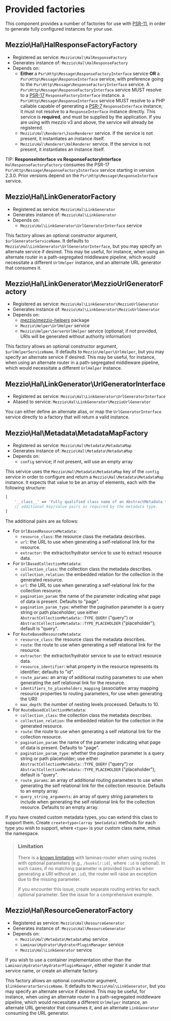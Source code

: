# Provided factories

This component provides a number of factories for use with
[PSR-11](https://www.php-fig.org/psr/psr-11/), in order to generate fully
configured instances for your use.

## Mezzio\Hal\HalResponseFactoryFactory

- Registered as service: `Mezzio\Hal\HalResponseFactory`
- Generates instance of: `Mezzio\Hal\HalResponseFactory`
- Depends on:
  - **Either** a `Psr\Http\Message\ResponseFactoryInterface` service **OR** a `Psr\Http\Message\ResponseInterface` service, with preference going to the `Psr\Http\Message\ResponseFactoryInterface` service.
    A `Psr\Http\Message\ResponseFactoryInterface` service MUST resolve to a [PSR-17](https://www.php-fig.org/psr/psr-17/) `ResponseFactoryInterface` instance.
    a `Psr\Http\Message\ResponseInterface` service MUST resolve to a PHP callable capable of generating a [PSR-7](https://www.php-fig.org/psr/psr-7/) `ResponseInterface` instance; it must not resolve to a `ResponseInterface` instance directly.
    This service is **required**, and must be supplied by the application.
    If you are using with mezzio v3 and above, the service will already be registered.
  - `Mezzio\Hal\Renderer\JsonRenderer` service.
    If the service is not present, it instantiates an instance itself.
  - `Mezzio\Hal\Renderer\XmlRenderer` service.
    If the service is not present, it instantiates an instance itself.

TIP: **ResponseInterface vs ResponseFactoryInterface**
`HalResponseFactoryFactory` consumes the PSR-17 `Psr\Http\Message\ResponseFactoryInterface` service starting in version 2.3.0.
Prior versions depend on the `Psr\Http\Message\ResponseInterface` service.

## Mezzio\Hal\LinkGeneratorFactory

- Registered as service: `Mezzio\Hal\LinkGenerator`
- Generates instance of: `Mezzio\Hal\LinkGenerator`
- Depends on:
  - `Mezzio\Hal\LinkGenerator\UrlGeneratorInterface` service

This factory allows an optional constructor argument, `$urlGeneratorServiceName`.
It defaults to `Mezzio\Hal\LinkGenerator\UrlGeneratorInterface`,
but you may specify an alternate service if desired. This may be useful, for
instance, when using an alternate router in a path-segregated middleware
pipeline, which would necessitate a different `UrlHelper` instance, and an
alternate URL generator that consumes it.

## Mezzio\Hal\LinkGenerator\MezzioUrlGeneratorFactory

- Registered as service: `Mezzio\Hal\LinkGenerator\MezzioUrlGenerator`
- Generates instance of: `Mezzio\Hal\LinkGenerator\MezzioUrlGenerator`
- Depends on:
  - [mezzio/mezzio-helpers](https://github.com/mezzio/mezzio-helpers) package
  - `Mezzio\Helper\UrlHelper` service
  - `Mezzio\Helper\ServerUrlHelper` service (optional; if not provided,
    URIs will be generated without authority information)

This factory allows an optional constructor argument, `$urlHelperServiceName`.
It defaults to `Mezzio\Helper\UrlHelper`, but you may specify an
alternate service if desired. This may be useful, for instance, when using an
alternate router in a path-segregated middleware pipeline, which would
necessitate a different `UrlHelper` instance.

## Mezzio\Hal\LinkGenerator\UrlGeneratorInterface

- Registered as service: `Mezzio\Hal\LinkGenerator\UrlGeneratorInterface`
- Aliased to service: `Mezzio\Hal\LinkGenerator\MezzioUrlGenerator`

You can either define an alternate alias, or map the `UrlGeneratorInterface` service
directly to a factory that will return a valid instance.

## Mezzio\Hal\Metadata\MetadataMapFactory

- Registered as service: `Mezzio\Hal\Metadata\MetadataMap`
- Generates instance of: `Mezzio\Hal\Metadata\MetadataMap`
- Depends on:
  - `config` service; if not present, will use an empty array

This service uses the `Mezzio\Hal\Metadata\MetadataMap` key of the `config` service in
order to configure and return a `Mezzio\Hal\Metadata\MetadataMap` instance. It expects
that value to be an array of elements, each with the following structure:

```php
[
    '__class__' => 'Fully qualified class name of an AbstractMetadata type',
    // additional key/value pairs as required by the metadata type.
]
```

The additional pairs are as follows:

- For `UrlBasedResourceMetadata`:
  - `resource_class`: the resource class the metadata describes.
  - `url`: the URL to use when generating a self-relational link for the
    resource.
  - `extractor`: the extractor/hydrator service to use to extract resource
    data.
- For `UrlBasedCollectionMetadata`:
  - `collection_class`: the collection class the metadata describes.
  - `collection_relation`: the embedded relation for the collection in the
    generated resource.
  - `url`: the URL to use when generating a self-relational link for the
    collection resource.
  - `pagination_param`: the name of the parameter indicating what page of data
    is present. Defaults to "page".
  - `pagination_param_type`: whether the pagination parameter is a query string
    or path placeholder; use either `AbstractCollectionMetadata::TYPE_QUERY`
    ("query") or `AbstractCollectionMetadata::TYPE_PLACEHOLDER` ("placeholder");
    default is "query".
- For `RouteBasedResourceMetadata`:
  - `resource_class`: the resource class the metadata describes.
  - `route`: the route to use when generating a self relational link for the
    resource.
  - `extractor`: the extractor/hydrator service to use to extract resource
    data.
  - `resource_identifier`: what property in the resource represents its
    identifier; defaults to "id".
  - `route_params`: an array of additional routing parameters to use when
    generating the self relational link for the resource.
  - `identifiers_to_placeholders_mapping` (associative array mapping resource properties to routing parameters, for use when generating the URI)
  - `max_depth`: the number of nesting levels processed. Defaults to 10.
- For `RouteBasedCollectionMetadata`:
  - `collection_class`: the collection class the metadata describes.
  - `collection_relation`: the embedded relation for the collection in the
    generated resource.
  - `route`: the route to use when generating a self relational link for the
    collection resource.
  - `pagination_param`: the name of the parameter indicating what page of data
    is present. Defaults to "page".
  - `pagination_param_type`: whether the pagination parameter is a query string
    or path placeholder; use either `AbstractCollectionMetadata::TYPE_QUERY`
    ("query") or `AbstractCollectionMetadata::TYPE_PLACEHOLDER` ("placeholder");
    default is "query".
  - `route_params`: an array of additional routing parameters to use when
    generating the self relational link for the collection resource. Defaults
    to an empty array.
  - `query_string_arguments`: an array of query string parameters to include
    when generating the self relational link for the collection resource.
    Defaults to an empty array.

If you have created custom metadata types, you can extend this class to
support them. Create `create<type>(array $metadata)` methods for each
type you wish to support, where `<type>` is your custom class name, minus
the namespace.

> ### Limitation
>
> There is a [known limitation](https://github.com/zendframework/zend-expressive-hal/issues/5)
> with laminas-router when using routes with optional parameters (e.g., `/books[/:id]`,
> where `:id` is optional). In such cases, if no matching parameter is provided
> (such as when generating a URI without an `:id`), the router will raise an
> exception due to the missing parameter.
>
> If you encounter this issue, create separate routing entries for each optional
> parameter. See the issue for a comprehensive example.

## Mezzio\Hal\ResourceGeneratorFactory

- Registered as service: `Mezzio\Hal\ResourceGenerator`
- Generates instance of: `Mezzio\Hal\ResourceGenerator`
- Depends on:
  - `Mezzio\Hal\Metadata\MetadataMap` service
  - `Laminas\Hydrator\HydratorPluginManager` service
  - `Mezzio\Hal\LinkGenerator` service

If you wish to use a container implementation other than the
`Laminas\Hydrator\HydratorPluginManager`, either register it under that service
name, or create an alternate factory.

This factory allows an optional constructor argument, `$linkGeneratorServiceName`.
It defaults to `Mezzio\Hal\LinkGenerator`, but you may specify an
alternate service if desired. This may be useful, for instance, when using an
alternate router in a path-segregated middleware pipeline, which would
necessitate a different `UrlHelper` instance, an alternate URL generator that
consumes it, and an alternate `LinkGenerator` consuming the URL generator.
